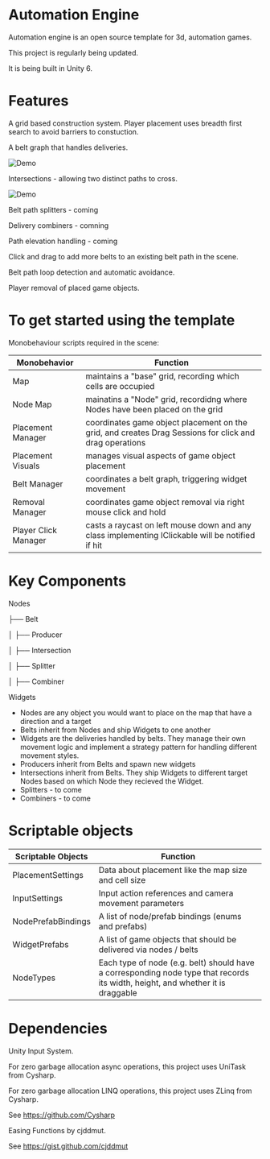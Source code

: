 # Automation Engine 

Automation engine is an open source template for 3d, automation games.

This project is regularly being updated. 

It is being built in Unity 6.  

# Features

A grid based construction system. 
Player placement uses breadth first search to avoid barriers to constuction.  

A belt graph that handles deliveries.

![Demo](Media/BeltTest.gif)

Intersections - allowing two distinct paths to cross. 

![Demo](Media/IntersectionGif.gif)

Belt path splitters - coming

Delivery combiners - comning

Path elevation handling - coming

Click and drag to add more belts to an existing belt path in the scene. 

Belt path loop detection and automatic avoidance. 

Player removal of placed game objects. 

# To get started using the template

Monobehaviour scripts required in the scene: 

| Monobehavior            | Function  
|----------|----------|
| Map    | maintains a "base" grid, recording which cells are occupied |
| Node Map    | mainatins a "Node" grid, recordidng where Nodes have been placed on the grid | 
| Placement Manager    | coordinates game object placement on the grid, and creates Drag Sessions for click and drag operations |
| Placement Visuals    | manages visual aspects of game object placement | 
| Belt Manager    | coordinates a belt graph, triggering widget movement | 
| Removal Manager    | coordinates game object removal via right mouse click and hold |
| Player Click Manager   | casts a raycast on left mouse down and any class implementing IClickable will be notified if hit |


# Key Components 

Nodes 

├── Belt

│   ├── Producer

│   ├── Intersection

│   ├── Splitter

│   ├── Combiner

Widgets

- Nodes are any object you would want to place on the map that have a direction and a target
- Belts inherit from Nodes and ship Widgets to one another
- Widgets are the deliveries handled by belts. They manage their own movement logic and implement a strategy pattern for handling different movement styles. 
- Producers inherit from Belts and spawn new widgets
- Intersections inherit from Belts. They ship Widgets to different target Nodes based on which Node they recieved the Widget. 
- Splitters - to come
- Combiners - to come

# Scriptable objects

| Scriptable Objects | Function  
|----------|----------|
| PlacementSettings    | Data about placement like the map size and cell size |
| InputSettings    | Input action references and camera movement parameters |
| NodePrefabBindings    | A list of node/prefab bindings (enums and prefabs) |
| WidgetPrefabs    | A list of game objects that should be delivered via nodes / belts |
| NodeTypes    | Each type of node (e.g. belt) should have a corresponding node type that records its width, height, and whether it is draggable |

# Dependencies

Unity Input System.


For zero garbage allocation async operations, this project uses UniTask from Cysharp.


For zero garbage allocation LINQ operations, this project uses ZLinq from Cysharp. 


See https://github.com/Cysharp


Easing Functions by cjddmut.


See https://gist.github.com/cjddmut
